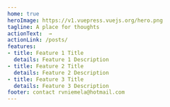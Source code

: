```yaml
---
home: true
heroImage: https://v1.vuepress.vuejs.org/hero.png
tagline: A place for thoughts
actionText:  →
actionLink: /posts/
features:
- title: Feature 1 Title
  details: Feature 1 Description
- title: Feature 2 Title
  details: Feature 2 Description
- title: Feature 3 Title
  details: Feature 3 Description
footer: contact rvniemela@hotmail.com
---
```

